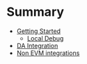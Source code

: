 # Summary

- [Getting Started](./getting_started.md)
    - [Local Debug](./local_debug.md)
- [DA Integration](./da_integration.md)
- [Non EVM integrations](./non_evm_integration.md)
